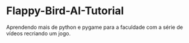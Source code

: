 # Flappy-Bird-AI-Tutorial
 Aprendendo mais de python e pygame para a faculdade com a série de vídeos recriando um jogo.

